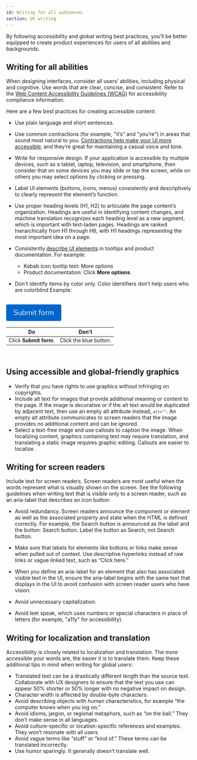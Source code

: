 ```yaml
---
id: Writing for all audiences
section: UX writing
--- 
```


By following accessibility and global writing best practices, you’ll be better equipped to create product experiences for users of all abilities and backgrounds. 

## Writing for all abilities 
When designing interfaces, consider all users’ abilities, including physical and cognitive. Use words that are clear, concise, and consistent. Refer to the [Web Content Accessibility Guidelines (WCAG)](https://www.w3.org/TR/WCAG21/) for accessibility compliance information. 

Here are a few best practices for creating accessible content: 

- Use plain language and short sentences. 

- Use common contractions (for example, "it’s” and "you’re") in areas that sound most natural to you. [Contractions help make your UI more accessible](https://help.blackboard.com/Accessibility/Write_Accessible_Content), and they’re great for maintaining a casual voice and tone.

- Write for responsive design. If your application is accessible by multiple devices, such as a tablet, laptop, television, and smartphone, then consider that on some devices you may slide or tap the screen, while on others you may select options by clicking or pressing. 

- Label UI elements (buttons, icons, menus) consistently and descriptively to clearly represent the element’s function.

- Use proper heading levels (H1, H2) to articulate the page content’s organization. Headings are useful in identifying content changes, and machine translation recognizes each heading level as a new segment, which is important with text-laden pages. Headings are ranked hierarchically from H1 through H6, with H1 headings representing the most important idea on a page. 

 - Consistently [describe UI elements](https://www.patternfly.org/v4/developer-resources/accessibility-guide) in tooltips and product documentation. For example:  
    - Kebab icon tooltip text: More options
    - Product documentation: Click **More options**. 

- Don't identify items by color only. Color identifiers don’t help users who are colorblind Example:   
<br />
<img src="./img/submit-form.png" alt="blue PatternFly primary button reading Submit form" width="150"/>

<div class="ws-content-table">

| **Do** | **Don't** |
|--------|-----------|
| Click **Submit form**. | Click the blue button.|

</div> 
<br /> 

## Using accessible and global-friendly graphics
- Verify that you have rights to use graphics without infringing on copyrights.
- Include alt text for images that provide additional meaning or content to the page. If the image is decorative or if the alt text would be duplicated by adjacent text, then use an empty alt attribute instead, <code>`alt=""`</code>. An empty alt attribute communicates to screen readers that the image provides no additional content and can be ignored.
- Select a text-free image and use callouts to caption the image. When localizing content, graphics containing text may require translation, and translating a static image requires graphic editing. Callouts are easier to localize.

## Writing for screen readers
Include text for screen readers. Screen readers are most useful when the words represent what is visually shown on the screen. See the following guidelines when writing text that is visible only to a screen reader, such as an aria-label that describes an icon button:  

- Avoid redundancy. Screen readers announce the component or element as well as the associated property and state when the HTML is defined correctly. For example, the Search button is announced as the label and the button: Search button. Label the button as Search, not Search button.

- Make sure that labels for elements like buttons or links make sense when pulled out of context. Use descriptive hyperlinks instead of raw links or vague linked text, such as “Click here.”  

- When you define an aria-label for an element that also has associated visible text in the UI, ensure the aria-label begins with the same text that displays in the UI to avoid confusion with screen reader users who have vision. 

- Avoid unnecessary capitalization. 

- Avoid leet speak, which uses numbers or special characters in place of letters (for example, "a11y" for accessibility). 

## Writing for localization and translation
Accessibility is closely related to localization and translation. The more accessible your words are, the easier it is to translate them. Keep these additional tips in mind when writing for global users: 

- Translated text can be a drastically different length than the source text. Collaborate with UX designers to ensure that the text you use can appear 50% shorter or 50% longer with no negative impact on design.
- Character width is affected by double-byte characters.
- Avoid describing objects with human characteristics, for example “the computer knows when you log on.”
- Avoid idioms, jargon, or regional metaphors, such as “on the ball.” They don’t make sense in all languages.
- Avoid culture-specific or location-specific references and examples. They won’t resonate with all users.
- Avoid vague terms like “stuff” or “kind of.” These terms can be translated incorrectly.
- Use humor sparingly. It generally doesn’t translate well.









